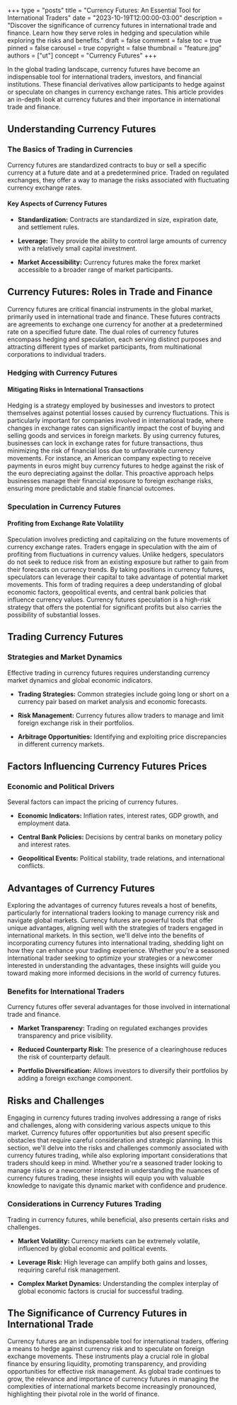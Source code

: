 +++
type = "posts"
title = "Currency Futures: An Essential Tool for International Traders"
date = "2023-10-19T12:00:00-03:00"
description = "Discover the significance of currency futures in international trade and finance. Learn how they serve roles in hedging and speculation while exploring the risks and benefits." 
draft = false
comment = false
toc = true
pinned = false
carousel = true
copyright = false
thumbnail = "feature.jpg"
authors = ["ut"]
concept = "Currency Futures"
+++

In the global trading landscape, currency futures have become an
indispensable tool for international traders, investors, and financial
institutions. These financial derivatives allow participants to hedge
against or speculate on changes in currency exchange rates. This article
provides an in-depth look at currency futures and their importance in
international trade and finance.

## Understanding Currency Futures

### The Basics of Trading in Currencies

Currency futures are standardized contracts to buy or sell a specific
currency at a future date and at a predetermined price. Traded on
regulated exchanges, they offer a way to manage the risks associated
with fluctuating currency exchange rates.

#### Key Aspects of Currency Futures

-   **Standardization:** Contracts are standardized in size, expiration
    date, and settlement rules.

-   **Leverage:** They provide the ability to control large amounts of
    currency with a relatively small capital investment.

-   **Market Accessibility:** Currency futures make the forex market
    accessible to a broader range of market participants.

## Currency Futures: Roles in Trade and Finance

Currency futures are critical financial instruments in the global
market, primarily used in international trade and finance. These futures
contracts are agreements to exchange one currency for another at a
predetermined rate on a specified future date. The dual roles of
currency futures encompass hedging and speculation, each serving
distinct purposes and attracting different types of market participants,
from multinational corporations to individual traders.

### Hedging with Currency Futures

#### Mitigating Risks in International Transactions

Hedging is a strategy employed by businesses and investors to protect
themselves against potential losses caused by currency fluctuations.
This is particularly important for companies involved in international
trade, where changes in exchange rates can significantly impact the cost
of buying and selling goods and services in foreign markets. By using
currency futures, businesses can lock in exchange rates for future
transactions, thus minimizing the risk of financial loss due to
unfavorable currency movements. For instance, an American company
expecting to receive payments in euros might buy currency futures to
hedge against the risk of the euro depreciating against the dollar. This
proactive approach helps businesses manage their financial exposure to
foreign exchange risks, ensuring more predictable and stable financial
outcomes.

### Speculation in Currency Futures

#### Profiting from Exchange Rate Volatility

Speculation involves predicting and capitalizing on the future movements
of currency exchange rates. Traders engage in speculation with the aim
of profiting from fluctuations in currency values. Unlike hedgers,
speculators do not seek to reduce risk from an existing exposure but
rather to gain from their forecasts on currency trends. By taking
positions in currency futures, speculators can leverage their capital to
take advantage of potential market movements. This form of trading
requires a deep understanding of global economic factors, geopolitical
events, and central bank policies that influence currency values.
Currency futures speculation is a high-risk strategy that offers the
potential for significant profits but also carries the possibility of
substantial losses.

## Trading Currency Futures

### Strategies and Market Dynamics

Effective trading in currency futures requires understanding currency
market dynamics and global economic indicators.

-   **Trading Strategies:** Common strategies include going long or
    short on a currency pair based on market analysis and economic
    forecasts.

-   **Risk Management:** Currency futures allow traders to manage and
    limit foreign exchange risk in their portfolios.

-   **Arbitrage Opportunities:** Identifying and exploiting price
    discrepancies in different currency markets.

## Factors Influencing Currency Futures Prices

### Economic and Political Drivers

Several factors can impact the pricing of currency futures.

-   **Economic Indicators:** Inflation rates, interest rates, GDP
    growth, and employment data.

-   **Central Bank Policies:** Decisions by central banks on monetary
    policy and interest rates.

-   **Geopolitical Events:** Political stability, trade relations, and
    international conflicts.

## Advantages of Currency Futures

Exploring the advantages of currency futures reveals a host of benefits,
particularly for international traders looking to manage currency risk
and navigate global markets. Currency futures are powerful tools that
offer unique advantages, aligning well with the strategies of traders
engaged in international markets. In this section, we'll delve into the
benefits of incorporating currency futures into international trading,
shedding light on how they can enhance your trading experience. Whether
you're a seasoned international trader seeking to optimize your
strategies or a newcomer interested in understanding the advantages,
these insights will guide you toward making more informed decisions in
the world of currency futures.

### Benefits for International Traders

Currency futures offer several advantages for those involved in
international trade and finance.

-   **Market Transparency:** Trading on regulated exchanges provides
    transparency and price visibility.

-   **Reduced Counterparty Risk:** The presence of a clearinghouse
    reduces the risk of counterparty default.

-   **Portfolio Diversification:** Allows investors to diversify their
    portfolios by adding a foreign exchange component.

## Risks and Challenges

Engaging in currency futures trading involves addressing a range of
risks and challenges, along with considering various aspects unique to
this market. Currency futures offer opportunities but also present
specific obstacles that require careful consideration and strategic
planning. In this section, we'll delve into the risks and challenges
commonly associated with currency futures trading, while also exploring
important considerations that traders should keep in mind. Whether
you're a seasoned trader looking to manage risks or a newcomer
interested in understanding the nuances of currency futures trading,
these insights will equip you with valuable knowledge to navigate this
dynamic market with confidence and prudence.

### Considerations in Currency Futures Trading

Trading in currency futures, while beneficial, also presents certain
risks and challenges.

-   **Market Volatility:** Currency markets can be extremely volatile,
    influenced by global economic and political events.

-   **Leverage Risk:** High leverage can amplify both gains and losses,
    requiring careful risk management.

-   **Complex Market Dynamics:** Understanding the complex interplay of
    global economic factors is crucial for successful trading.

## The Significance of Currency Futures in International Trade

Currency futures are an indispensable tool for international traders,
offering a means to hedge against currency risk and to speculate on
foreign exchange movements. These instruments play a crucial role in
global finance by ensuring liquidity, promoting transparency, and
providing opportunities for effective risk management. As global trade
continues to grow, the relevance and importance of currency futures in
managing the complexities of international markets become increasingly
pronounced, highlighting their pivotal role in the world of finance.

